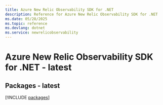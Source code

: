 ```yaml
---
title: Azure New Relic Observability SDK for .NET
description: Reference for Azure New Relic Observability SDK for .NET
ms.date: 05/28/2025
ms.topic: reference
ms.devlang: dotnet
ms.service: newrelicobservability
---
```

# Azure New Relic Observability SDK for .NET - latest
## Packages - latest
[!INCLUDE [packages](new-relic-observability-index.md)]